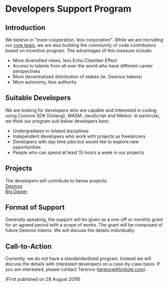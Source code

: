 # Developers Support Program

## Introduction

We believe in "more cooperation, less corporation". While we are recruiting our [core team](https://github.com/forbole/careers), we are also building the community of code contributors based on incentive program. The advantages of this measure include:

- More diversified views, less Echo Chamber Effect
- Access to talents from all over the world who have different career perspectives
- More decentralized distribution of stakes (ie. Desmos tokens)
- More autonomy, less authority

## Suitable Developers

We are looking for developers who are capable and interested in coding using Cosmos SDK (Golang), WASM, JavaScript and Meteor. In particular, we think our program suit below developers best:

- Undergradates in related disciplines 
- Independent developers who work with projects as freelancers
- Developers with day time jobs but would like to explore new opportunities 
- People who can spend at least 15 hours a week in our projects

## Projects

The developers will contribute to below projects:<br>
[Desmos](https://github.com/desmos-labs/)<br>
[Big Dipper](https://github.com/forbole/big_dipper/)

## Format of Support

Generally speaking, the support will be given as a one-off or monthly grant for an agreed period with a scope of works. The grant will be composed of future Desmos tokens. We will discuss the details individually.

## Call-to-Action

Currently, we do not have a standardardized program. Instead we will discuss the details with interested developers on a case-by-case basis. If you are interested, please contact Terence (terence@forbole.com).

(First published on 28 August 2019)
